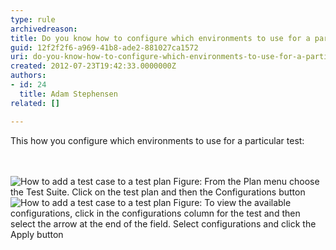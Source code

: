 ```yaml
---
type: rule
archivedreason: 
title: Do you know how to configure which environments to use for a particular test?
guid: 12f2f2f6-a969-41b8-ade2-881027ca1572
uri: do-you-know-how-to-configure-which-environments-to-use-for-a-particular-test
created: 2012-07-23T19:42:33.0000000Z
authors:
- id: 24
  title: Adam Stephensen
related: []

---
```



<p>This how you configure which environments to use for a particular test&#58;</p>
<br><excerpt class='endintro'></excerpt><br>
<img class="ms-rteCustom-ImageArea" alt="How to add a test case to a test plan" src="/SoftwareDevelopment/RulesToBetterUserAcceptanceTests/PublishingImages/particular-test-1.jpg" />
<span class="ms-rteCustom-FigureNormal">Figure&#58; From the Plan menu choose the Test Suite. Click on the test plan and then the Configurations button</span>

<img class="ms-rteCustom-ImageArea" alt="How to add a test case to a test plan" src="/SoftwareDevelopment/RulesToBetterUserAcceptanceTests/PublishingImages/particular-test-2.jpg" />
<span class="ms-rteCustom-FigureNormal">Figure&#58; To view the available configurations, click in the configurations column for the test and then select the arrow at the end of the field. Select configurations and click the Apply button</span>




